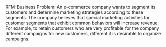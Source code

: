 RFM-Business Problem: An e-commerce company wants to segment its customers and determine marketing strategies according to these segments. 
The company believes that special marketing activities for customer segments that exhibit common behaviors will increase revenue. 
For example, to retain customers who are very profitable for the company different campaigns for new customers, different it is desirable to organize campaigns.
